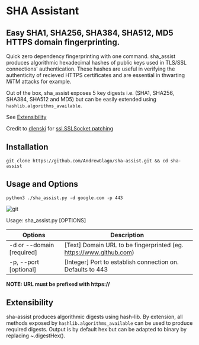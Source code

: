 # SHA Assistant

## Easy SHA1, SHA256, SHA384, SHA512, MD5 HTTPS domain fingerprinting.

Quick zero dependency fingerprinting with one command. sha_assist produces algorithmic hexadecimal hashes of public keys used in TLS/SSL connections' authentication. These hashes are useful in verifying the authenticity of recieved HTTPS certificates and are essential in thwarting MiTM attacks for example.

Out of the box, sha_assist exposes 5 key digests i.e. (SHA1, SHA256, SHA384, SHA512 and MD5) but can be easily extended using `hashlib.algorithms_available`.

See [Extensibility](#Extensibility)

Credit to [dlenski](https://gist.github.com/dlenski) for [ssl.SSLSocket patching](https://gist.github.com/dlenski/fc42156c00a615f4aa18a6d19d67e208)

## Installation

`git clone https://github.com/AndrewGlago/sha-assist.git && cd sha-assist`

## Usage and Options

`python3 ./sha_assist.py -d google.com -p 443`

![git](https://user-images.githubusercontent.com/87580113/128281173-12ab0604-2711-4633-b66c-81067d876e49.png)


Usage: sha_assist.py [OPTIONS]

| Options | Description |
| ------------------------- | ------------------------------------------------------------------ |
| -d or --domain [required] | [Text] Domain URL to be fingerprinted (eg. https://www.github.com) |
| -p, --port [optional] | [Integer] Port to establish connection on. Defaults to 443 |

**NOTE: URL must be prefixed with https://**

## Extensibility

sha-assist produces algorithmic digests using hash-lib. By extension, all methods exposed by `hashlib.algorithms_available` can be used to produce required digests.
Output is by default hex but can be adapted to binary by replacing ~.digestHex().
